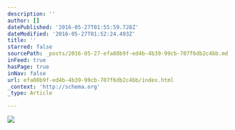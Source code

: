 ```yaml
---
description: ''
author: []
datePublished: '2016-05-27T01:55:59.728Z'
dateModified: '2016-05-27T01:52:24.493Z'
title: ''
starred: false
sourcePath: _posts/2016-05-27-efa08b9f-ed4b-4b39-99cb-707f6db2c4bb.md
inFeed: true
hasPage: true
inNav: false
url: efa08b9f-ed4b-4b39-99cb-707f6db2c4bb/index.html
_context: 'http://schema.org'
_type: Article

---
```

![](https://the-grid-user-content.s3-us-west-2.amazonaws.com/c8b2ef96-27e0-4aff-ae38-4f4c7fb3ef14.jpg)